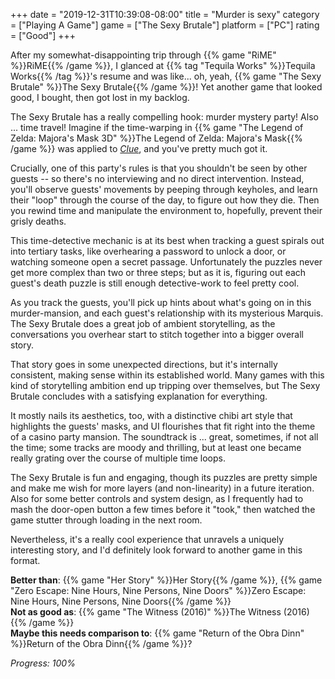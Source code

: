 +++
date = "2019-12-31T10:39:08-08:00"
title = "Murder is sexy"
category = ["Playing A Game"]
game = ["The Sexy Brutale"]
platform = ["PC"]
rating = ["Good"]
+++

After my somewhat-disappointing trip through {{% game "RiME" %}}RiME{{% /game %}}, I glanced at {{% tag "Tequila Works" %}}Tequila Works{{% /tag %}}'s resume and was like... oh, yeah, {{% game "The Sexy Brutale" %}}The Sexy Brutale{{% /game %}}!  Yet another game that looked good, I bought, then got lost in my backlog.

The Sexy Brutale has a really compelling hook: murder mystery party!  Also ... time travel!  Imagine if the time-warping in {{% game "The Legend of Zelda: Majora's Mask 3D" %}}The Legend of Zelda: Majora's Mask{{% /game %}} was applied to <i><a href="https://www.imdb.com/title/tt0088930/">Clue</a></i>, and you've pretty much got it.

Crucially, one of this party's rules is that you shouldn't be seen by other guests -- so there's no interviewing and no direct intervention.  Instead, you'll observe guests' movements by peeping through keyholes, and learn their "loop" through the course of the day, to figure out how they die.  Then you rewind time and manipulate the environment to, hopefully, prevent their grisly deaths.

This time-detective mechanic is at its best when tracking a guest spirals out into tertiary tasks, like overhearing a password to unlock a door, or watching someone open a secret passage.  Unfortunately the puzzles never get more complex than two or three steps; but as it is, figuring out each guest's death puzzle is still enough detective-work to feel pretty cool.

As you track the guests, you'll pick up hints about what's going on in this murder-mansion, and each guest's relationship with its mysterious Marquis.  The Sexy Brutale does a great job of ambient storytelling, as the conversations you overhear start to stitch together into a bigger overall story.

That story goes in some unexpected directions, but it's internally consistent, making sense within its established world.  Many games with this kind of storytelling ambition end up tripping over themselves, but The Sexy Brutale concludes with a satisfying explanation for everything.

It mostly nails its aesthetics, too, with a distinctive chibi art style that highlights the guests' masks, and UI flourishes that fit right into the theme of a casino party mansion.  The soundtrack is ... great, sometimes, if not all the time; some tracks are moody and thrilling, but at least one became really grating over the course of multiple time loops.

The Sexy Brutale is fun and engaging, though its puzzles are pretty simple and make me wish for more layers (and non-linearity) in a future iteration.  Also for some better controls and system design, as I frequently had to mash the door-open button a few times before it "took," then watched the game stutter through loading in the next room.

Nevertheless, it's a really cool experience that unravels a uniquely interesting story, and I'd definitely look forward to another game in this format.

<b>Better than</b>: {{% game "Her Story" %}}Her Story{{% /game %}}, {{% game "Zero Escape: Nine Hours, Nine Persons, Nine Doors" %}}Zero Escape: Nine Hours, Nine Persons, Nine Doors{{% /game %}}  
<b>Not as good as</b>: {{% game "The Witness (2016)" %}}The Witness (2016){{% /game %}}  
<b>Maybe this needs comparison to</b>: {{% game "Return of the Obra Dinn" %}}Return of the Obra Dinn{{% /game %}}?

<i>Progress: 100%</i>
